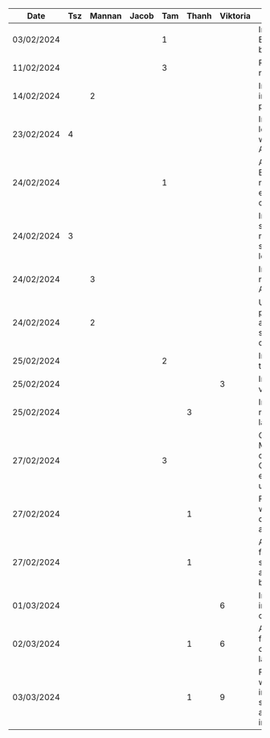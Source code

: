 | Date       | Tsz | Mannan | Jacob | Tam | Thanh | Viktoria | Task                                                       |
| ---------- | --- | ------ | ----- | --- | ----- | -------- | ---------------------------------------------------------- |
| 03/02/2024 |     |        |       | 1   |       |          | Initial setup Express backend                              |
| 11/02/2024 |     |        |       | 3   |       |          | Researched recipe datasets                                 |
| 14/02/2024 |     | 2      |       |     |       |          | Implemented initial home page layout                       |
| 23/02/2024 | 4   |        |       |     |       |          | Implemented login feature with Firebase Auth               |
| 24/02/2024 |     |        |       | 1   |       |          | Analyzed Edamam recipe search endpoint query criteria      |
| 24/02/2024 | 3   |        |       |     |       |          | Implemented sign up, refactored some login logic           |
| 24/02/2024 |     | 3      |       |     |       |          | Integrated recipe search API                               |
| 24/02/2024 |     | 2      |       |     |       |          | Updated home page layout, added sample/demo data           |
| 25/02/2024 |     |        |       | 2   |       |          | Initial account tab                                        |
| 25/02/2024 |     |        |       |     |       | 3        | Inital review view set up                                  |
| 25/02/2024 |     |        |       |     |3      |          | Implemented recipe page layout                             |
| 27/02/2024 |     |        |       | 3   |       |          | Created MongoDB deployment + CRUD endpoints for userdata   |
| 27/02/2024 |     |        |       |     |1      |          | Fixed error where toolbar didn't collapse and cleaned up   |
| 27/02/2024 |     |        |       |     |1      |          | Added query for fetching specific recipe and fixed UI bugs |
| 01/03/2024 |     |        |       |     |       |6         | Initial implementation of reviews |
| 02/03/2024 |     |        |       |     |1      |6         | Added image functionality + changed layouts |
| 03/03/2024 |     |        |       |     |1      |9         | Faced issues with initial implementation so completely altered review implementation|
